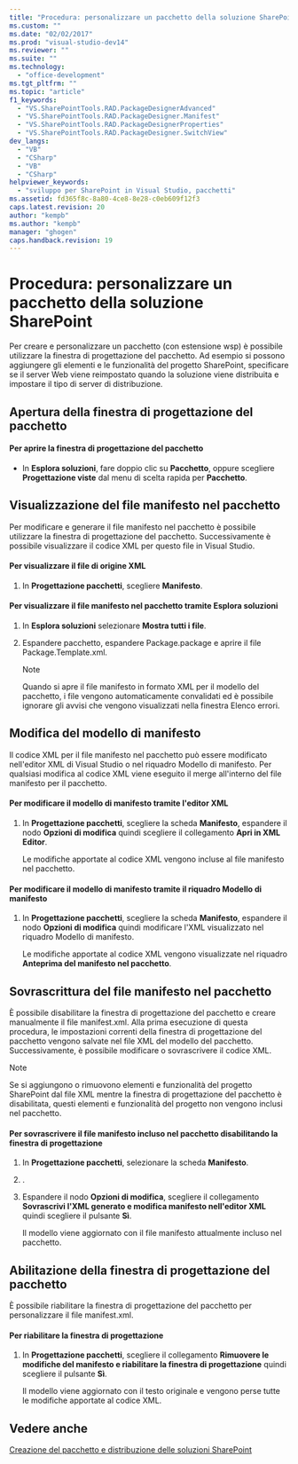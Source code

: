 ```yaml
---
title: "Procedura: personalizzare un pacchetto della soluzione SharePoint | Microsoft Docs"
ms.custom: ""
ms.date: "02/02/2017"
ms.prod: "visual-studio-dev14"
ms.reviewer: ""
ms.suite: ""
ms.technology: 
  - "office-development"
ms.tgt_pltfrm: ""
ms.topic: "article"
f1_keywords: 
  - "VS.SharePointTools.RAD.PackageDesignerAdvanced"
  - "VS.SharePointTools.RAD.PackageDesigner.Manifest"
  - "VS.SharePointTools.RAD.PackageDesignerProperties"
  - "VS.SharePointTools.RAD.PackageDesigner.SwitchView"
dev_langs: 
  - "VB"
  - "CSharp"
  - "VB"
  - "CSharp"
helpviewer_keywords: 
  - "sviluppo per SharePoint in Visual Studio, pacchetti"
ms.assetid: fd365f8c-8a80-4ce8-8e28-c0eb609f12f3
caps.latest.revision: 20
author: "kempb"
ms.author: "kempb"
manager: "ghogen"
caps.handback.revision: 19
---
```

# Procedura: personalizzare un pacchetto della soluzione SharePoint
  Per creare e personalizzare un pacchetto \(con estensione wsp\) è possibile utilizzare la finestra di progettazione del pacchetto.  Ad esempio si possono aggiungere gli elementi e le funzionalità del progetto SharePoint, specificare se il server Web viene reimpostato quando la soluzione viene distribuita e impostare il tipo di server di distribuzione.  
  
## Apertura della finestra di progettazione del pacchetto  
  
#### Per aprire la finestra di progettazione del pacchetto  
  
-   In **Esplora soluzioni**, fare doppio clic su **Pacchetto**, oppure scegliere **Progettazione viste** dal menu di scelta rapida per **Pacchetto**.  
  
## Visualizzazione del file manifesto nel pacchetto  
 Per modificare e generare il file manifesto nel pacchetto è possibile utilizzare la finestra di progettazione del pacchetto.  Successivamente è possibile visualizzare il codice XML per questo file in Visual Studio.  
  
#### Per visualizzare il file di origine XML  
  
1.  In **Progettazione pacchetti**, scegliere **Manifesto**.  
  
#### Per visualizzare il file manifesto nel pacchetto tramite Esplora soluzioni  
  
1.  In **Esplora soluzioni** selezionare **Mostra tutti i file**.  
  
2.  Espandere pacchetto, espandere Package.package e aprire il file Package.Template.xml.  
  
    > [!NOTE]  
    >  Quando si apre il file manifesto in formato XML per il modello del pacchetto, i file vengono automaticamente convalidati ed è possibile ignorare gli avvisi che vengono visualizzati nella finestra Elenco errori.  
  
## Modifica del modello di manifesto  
 Il codice XML per il file manifesto nel pacchetto può essere modificato nell'editor XML di Visual Studio o nel riquadro Modello di manifesto.  Per qualsiasi modifica al codice XML viene eseguito il merge all'interno del file manifesto per il pacchetto.  
  
#### Per modificare il modello di manifesto tramite l'editor XML  
  
1.  In **Progettazione pacchetti**, scegliere la scheda **Manifesto**, espandere il nodo **Opzioni di modifica** quindi scegliere il collegamento **Apri in XML Editor**.  
  
     Le modifiche apportate al codice XML vengono incluse al file manifesto nel pacchetto.  
  
#### Per modificare il modello di manifesto tramite il riquadro Modello di manifesto  
  
1.  In **Progettazione pacchetti**, scegliere la scheda **Manifesto**, espandere il nodo **Opzioni di modifica** quindi modificare l'XML visualizzato nel riquadro Modello di manifesto.  
  
     Le modifiche apportate al codice XML vengono visualizzate nel riquadro **Anteprima del manifesto nel pacchetto**.  
  
## Sovrascrittura del file manifesto nel pacchetto  
 È possibile disabilitare la finestra di progettazione del pacchetto e creare manualmente il file manifest.xml.  Alla prima esecuzione di questa procedura, le impostazioni correnti della finestra di progettazione del pacchetto vengono salvate nel file XML del modello del pacchetto.  Successivamente, è possibile modificare o sovrascrivere il codice XML.  
  
> [!NOTE]  
>  Se si aggiungono o rimuovono elementi e funzionalità del progetto SharePoint dal file XML mentre la finestra di progettazione del pacchetto è disabilitata, questi elementi e funzionalità del progetto non vengono inclusi nel pacchetto.  
  
#### Per sovrascrivere il file manifesto incluso nel pacchetto disabilitando la finestra di progettazione  
  
1.  In **Progettazione pacchetti**, selezionare la scheda **Manifesto**.  
  
2.  .  
  
3.  Espandere il nodo **Opzioni di modifica**, scegliere il collegamento **Sovrascrivi l'XML generato e modifica manifesto nell'editor XML** quindi scegliere il pulsante **Sì**.  
  
     Il modello viene aggiornato con il file manifesto attualmente incluso nel pacchetto.  
  
## Abilitazione della finestra di progettazione del pacchetto  
 È possibile riabilitare la finestra di progettazione del pacchetto per personalizzare il file manifest.xml.  
  
#### Per riabilitare la finestra di progettazione  
  
1.  In **Progettazione pacchetti**, scegliere il collegamento **Rimuovere le modifiche del manifesto e riabilitare la finestra di progettazione** quindi scegliere il pulsante **Sì**.  
  
     Il modello viene aggiornato con il testo originale e vengono perse tutte le modifiche apportate al codice XML.  
  
## Vedere anche  
 [Creazione del pacchetto e distribuzione delle soluzioni SharePoint](../sharepoint/packaging-and-deploying-sharepoint-solutions.md)  
  
  